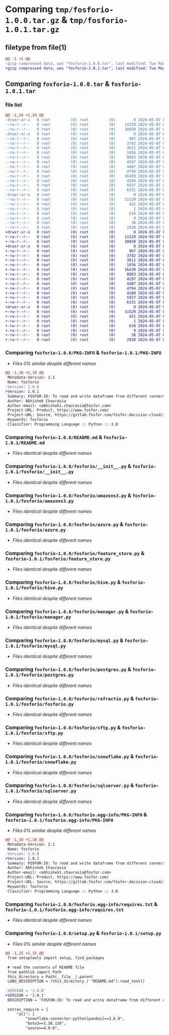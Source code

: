# Comparing `tmp/fosforio-1.0.0.tar.gz` & `tmp/fosforio-1.0.1.tar.gz`

## filetype from file(1)

```diff
@@ -1 +1 @@
-gzip compressed data, was "fosforio-1.0.0.tar", last modified: Tue May  7 08:58:39 2024, max compression
+gzip compressed data, was "fosforio-1.0.1.tar", last modified: Tue May  7 09:28:46 2024, max compression
```

## Comparing `fosforio-1.0.0.tar` & `fosforio-1.0.1.tar`

### file list

```diff
@@ -1,24 +1,24 @@
-drwxr-xr-x   0 root         (0) root         (0)        0 2024-05-07 08:58:39.059999 fosforio-1.0.0/
--rw-r--r--   0 root         (0) root         (0)    11529 2024-05-07 08:58:39.059999 fosforio-1.0.0/PKG-INFO
--rw-r--r--   0 root         (0) root         (0)    10850 2024-05-07 08:56:47.000000 fosforio-1.0.0/README.md
-drwxr-xr-x   0 root         (0) root         (0)        0 2024-05-07 08:58:39.055999 fosforio-1.0.0/fosforio/
--rw-r--r--   0 root         (0) root         (0)      967 2024-05-07 08:56:47.000000 fosforio-1.0.0/fosforio/__init__.py
--rw-r--r--   0 root         (0) root         (0)     3742 2024-05-07 08:56:47.000000 fosforio-1.0.0/fosforio/amazons3.py
--rw-r--r--   0 root         (0) root         (0)     3611 2024-05-07 08:56:47.000000 fosforio-1.0.0/fosforio/azure.py
--rw-r--r--   0 root         (0) root         (0)     1656 2024-05-07 08:56:47.000000 fosforio-1.0.0/fosforio/feature_store.py
--rw-r--r--   0 root         (0) root         (0)     8063 2024-05-07 08:56:47.000000 fosforio-1.0.0/fosforio/hive.py
--rw-r--r--   0 root         (0) root         (0)     4297 2024-05-07 08:56:47.000000 fosforio-1.0.0/fosforio/manager.py
--rw-r--r--   0 root         (0) root         (0)     4487 2024-05-07 08:56:47.000000 fosforio-1.0.0/fosforio/mysql.py
--rw-r--r--   0 root         (0) root         (0)     4794 2024-05-07 08:56:47.000000 fosforio-1.0.0/fosforio/postgres.py
--rw-r--r--   0 root         (0) root         (0)    16439 2024-05-07 08:56:47.000000 fosforio-1.0.0/fosforio/refractio.py
--rw-r--r--   0 root         (0) root         (0)     4289 2024-05-07 08:56:47.000000 fosforio-1.0.0/fosforio/sftp.py
--rw-r--r--   0 root         (0) root         (0)     5937 2024-05-07 08:56:47.000000 fosforio-1.0.0/fosforio/snowflake.py
--rw-r--r--   0 root         (0) root         (0)     6331 2024-05-07 08:56:47.000000 fosforio-1.0.0/fosforio/sqlserver.py
-drwxr-xr-x   0 root         (0) root         (0)        0 2024-05-07 08:58:39.059999 fosforio-1.0.0/fosforio.egg-info/
--rw-r--r--   0 root         (0) root         (0)    11529 2024-05-07 08:58:39.000000 fosforio-1.0.0/fosforio.egg-info/PKG-INFO
--rw-r--r--   0 root         (0) root         (0)      422 2024-05-07 08:58:39.000000 fosforio-1.0.0/fosforio.egg-info/SOURCES.txt
--rw-r--r--   0 root         (0) root         (0)        1 2024-05-07 08:58:39.000000 fosforio-1.0.0/fosforio.egg-info/dependency_links.txt
--rw-r--r--   0 root         (0) root         (0)      610 2024-05-07 08:58:39.000000 fosforio-1.0.0/fosforio.egg-info/requires.txt
--rw-r--r--   0 root         (0) root         (0)        9 2024-05-07 08:58:39.000000 fosforio-1.0.0/fosforio.egg-info/top_level.txt
--rw-r--r--   0 root         (0) root         (0)       38 2024-05-07 08:58:39.059999 fosforio-1.0.0/setup.cfg
--rw-r--r--   0 root         (0) root         (0)     2028 2024-05-07 08:56:47.000000 fosforio-1.0.0/setup.py
+drwxr-xr-x   0 root         (0) root         (0)        0 2024-05-07 09:28:46.707297 fosforio-1.0.1/
+-rw-r--r--   0 root         (0) root         (0)    11529 2024-05-07 09:28:46.707297 fosforio-1.0.1/PKG-INFO
+-rw-r--r--   0 root         (0) root         (0)    10850 2024-05-07 09:28:05.000000 fosforio-1.0.1/README.md
+drwxr-xr-x   0 root         (0) root         (0)        0 2024-05-07 09:28:46.707297 fosforio-1.0.1/fosforio/
+-rw-r--r--   0 root         (0) root         (0)      967 2024-05-07 09:28:05.000000 fosforio-1.0.1/fosforio/__init__.py
+-rw-r--r--   0 root         (0) root         (0)     3742 2024-05-07 09:28:05.000000 fosforio-1.0.1/fosforio/amazons3.py
+-rw-r--r--   0 root         (0) root         (0)     3611 2024-05-07 09:28:05.000000 fosforio-1.0.1/fosforio/azure.py
+-rw-r--r--   0 root         (0) root         (0)     1656 2024-05-07 09:28:05.000000 fosforio-1.0.1/fosforio/feature_store.py
+-rw-r--r--   0 root         (0) root         (0)    16439 2024-05-07 09:28:05.000000 fosforio-1.0.1/fosforio/fosforio.py
+-rw-r--r--   0 root         (0) root         (0)     8063 2024-05-07 09:28:05.000000 fosforio-1.0.1/fosforio/hive.py
+-rw-r--r--   0 root         (0) root         (0)     4297 2024-05-07 09:28:05.000000 fosforio-1.0.1/fosforio/manager.py
+-rw-r--r--   0 root         (0) root         (0)     4487 2024-05-07 09:28:05.000000 fosforio-1.0.1/fosforio/mysql.py
+-rw-r--r--   0 root         (0) root         (0)     4794 2024-05-07 09:28:05.000000 fosforio-1.0.1/fosforio/postgres.py
+-rw-r--r--   0 root         (0) root         (0)     4289 2024-05-07 09:28:05.000000 fosforio-1.0.1/fosforio/sftp.py
+-rw-r--r--   0 root         (0) root         (0)     5937 2024-05-07 09:28:05.000000 fosforio-1.0.1/fosforio/snowflake.py
+-rw-r--r--   0 root         (0) root         (0)     6331 2024-05-07 09:28:05.000000 fosforio-1.0.1/fosforio/sqlserver.py
+drwxr-xr-x   0 root         (0) root         (0)        0 2024-05-07 09:28:46.707297 fosforio-1.0.1/fosforio.egg-info/
+-rw-r--r--   0 root         (0) root         (0)    11529 2024-05-07 09:28:46.000000 fosforio-1.0.1/fosforio.egg-info/PKG-INFO
+-rw-r--r--   0 root         (0) root         (0)      421 2024-05-07 09:28:46.000000 fosforio-1.0.1/fosforio.egg-info/SOURCES.txt
+-rw-r--r--   0 root         (0) root         (0)        1 2024-05-07 09:28:46.000000 fosforio-1.0.1/fosforio.egg-info/dependency_links.txt
+-rw-r--r--   0 root         (0) root         (0)      610 2024-05-07 09:28:46.000000 fosforio-1.0.1/fosforio.egg-info/requires.txt
+-rw-r--r--   0 root         (0) root         (0)        9 2024-05-07 09:28:46.000000 fosforio-1.0.1/fosforio.egg-info/top_level.txt
+-rw-r--r--   0 root         (0) root         (0)       38 2024-05-07 09:28:46.707297 fosforio-1.0.1/setup.cfg
+-rw-r--r--   0 root         (0) root         (0)     2028 2024-05-07 09:28:05.000000 fosforio-1.0.1/setup.py
```

### Comparing `fosforio-1.0.0/PKG-INFO` & `fosforio-1.0.1/PKG-INFO`

 * *Files 0% similar despite different names*

```diff
@@ -1,10 +1,10 @@
 Metadata-Version: 2.1
 Name: fosforio
-Version: 1.0.0
+Version: 1.0.1
 Summary: FOSFOR-IO: To read and write dataframe from different connectors.
 Author: Abhishek Chaurasia
 Author-email: <abhishek1.chaurasia@fosfor.com>
 Project-URL: Product, https://www.fosfor.com/
 Project-URL: Source, https://gitlab.fosfor.com/fosfor-decision-cloud/intelligence/refract-sdk
 Keywords: fosforio
 Classifier: Programming Language :: Python :: 3.8
```

### Comparing `fosforio-1.0.0/README.md` & `fosforio-1.0.1/README.md`

 * *Files identical despite different names*

### Comparing `fosforio-1.0.0/fosforio/__init__.py` & `fosforio-1.0.1/fosforio/__init__.py`

 * *Files identical despite different names*

### Comparing `fosforio-1.0.0/fosforio/amazons3.py` & `fosforio-1.0.1/fosforio/amazons3.py`

 * *Files identical despite different names*

### Comparing `fosforio-1.0.0/fosforio/azure.py` & `fosforio-1.0.1/fosforio/azure.py`

 * *Files identical despite different names*

### Comparing `fosforio-1.0.0/fosforio/feature_store.py` & `fosforio-1.0.1/fosforio/feature_store.py`

 * *Files identical despite different names*

### Comparing `fosforio-1.0.0/fosforio/hive.py` & `fosforio-1.0.1/fosforio/hive.py`

 * *Files identical despite different names*

### Comparing `fosforio-1.0.0/fosforio/manager.py` & `fosforio-1.0.1/fosforio/manager.py`

 * *Files identical despite different names*

### Comparing `fosforio-1.0.0/fosforio/mysql.py` & `fosforio-1.0.1/fosforio/mysql.py`

 * *Files identical despite different names*

### Comparing `fosforio-1.0.0/fosforio/postgres.py` & `fosforio-1.0.1/fosforio/postgres.py`

 * *Files identical despite different names*

### Comparing `fosforio-1.0.0/fosforio/refractio.py` & `fosforio-1.0.1/fosforio/fosforio.py`

 * *Files identical despite different names*

### Comparing `fosforio-1.0.0/fosforio/sftp.py` & `fosforio-1.0.1/fosforio/sftp.py`

 * *Files identical despite different names*

### Comparing `fosforio-1.0.0/fosforio/snowflake.py` & `fosforio-1.0.1/fosforio/snowflake.py`

 * *Files identical despite different names*

### Comparing `fosforio-1.0.0/fosforio/sqlserver.py` & `fosforio-1.0.1/fosforio/sqlserver.py`

 * *Files identical despite different names*

### Comparing `fosforio-1.0.0/fosforio.egg-info/PKG-INFO` & `fosforio-1.0.1/fosforio.egg-info/PKG-INFO`

 * *Files 0% similar despite different names*

```diff
@@ -1,10 +1,10 @@
 Metadata-Version: 2.1
 Name: fosforio
-Version: 1.0.0
+Version: 1.0.1
 Summary: FOSFOR-IO: To read and write dataframe from different connectors.
 Author: Abhishek Chaurasia
 Author-email: <abhishek1.chaurasia@fosfor.com>
 Project-URL: Product, https://www.fosfor.com/
 Project-URL: Source, https://gitlab.fosfor.com/fosfor-decision-cloud/intelligence/refract-sdk
 Keywords: fosforio
 Classifier: Programming Language :: Python :: 3.8
```

### Comparing `fosforio-1.0.0/fosforio.egg-info/requires.txt` & `fosforio-1.0.1/fosforio.egg-info/requires.txt`

 * *Files identical despite different names*

### Comparing `fosforio-1.0.0/setup.py` & `fosforio-1.0.1/setup.py`

 * *Files 0% similar despite different names*

```diff
@@ -1,15 +1,15 @@
 from setuptools import setup, find_packages
 
 # read the contents of README file
 from pathlib import Path
 this_directory = Path(__file__).parent
 LONG_DESCRIPTION = (this_directory / "README.md").read_text()
 
-VERSION = '1.0.0'
+VERSION = '1.0.1'
 DESCRIPTION = 'FOSFOR-IO: To read and write dataframe from different connectors.'
 
 extras_require = {
     "all": [
         "snowflake-connector-python[pandas]==3.6.0",
         "boto3==1.26.116",
         "azure==4.0.0",
```

